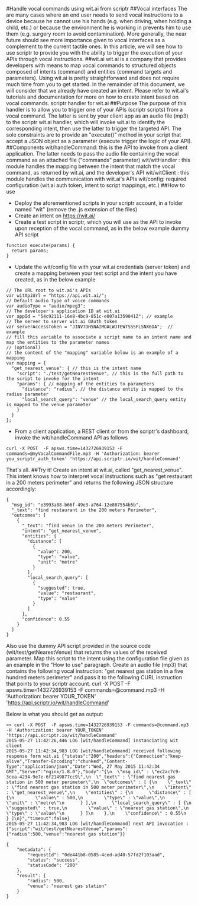 #Handle vocal commands using wit.ai from scriptr
##Vocal interfaces
The are many cases where an end user needs to send vocal instructions to a device because he cannot use his hands (e.g. when driving, when holding a child, etc.) or because the environment he is working in prevents him to use them (e.g. surgery room to avoid contamination). More generally, the near future should see more importance given to vocal interfaces as a complement to the current tactile ones.
In this article, we will see how to use scriptr to provide you with the ability to trigger the execution of your APIs through vocal instructions.
##wit.ai
wit.ai is a company that provides developers with means to map vocal commands to structured objects composed of intents (command) and entities (command targets and parameters). Using wit.ai is pretty straightforward and does not require much time from you to get started. In the remainder of this document, we will consider that we already have created an intent. Please refer to wit.ai's tutorials and documentation for more on how to create intent based on vocal commands.
scriptr handler for wit.ai
##Purpose
The purpose of this handler is to allow you to trigger one of your APIs (scriptr scripts) from a vocal command. The latter is sent by your client app as an audio file (mp3) to the scriptr wit.ai handler, which will invoke wit.ai to identify the corresponding intent, then use the latter to trigger the targeted API. The sole constraints are to provide an "execute()" method in your script that accept a JSON object as a parameter (execute trigger the logic of your API). 
##Components
wit/handleCommand: this is the API to invoke from a client application. The latter needs to pass the audio file containing the vocal command as an attached file ("commands" parameter)
wit/witHandler : this module handles the mapping between the intent that match the vocal command, as returned by wit.ai, and the developer's API
wit/witClient : this module handles the communication with wiit.ai's APIs
wit/config: required configuration (wit.ai auth token, intent to script mappings, etc.)
##How to use
- Deploy the aforementioned scripts in your scriptr account, in a folder named "wit" (remove the .js extension of the files)
- Create an intent on https://wit.ai/
- Create a test script in scriptr, which you will use as the API to invoke upon reception of the vocal command, as in the below example
dummy API script
```
function execute(params) {
  return params;
} 
```
- Update the wit/config file with your wit.ai credentials (server token) and create a mapping between your test script and the intent you have created, as in the below example
```
// The URL root to wit.ai's APIs
var witApiUrl = "https://api.wit.ai/";
// Default audio type of voice commands
var audioType = "audio/mpeg3";
// The developer's application ID at wit.ai
var appId = "54c92111-16e8-4bc9-851c-e007a1359041Z"; // example
// The server to server wit.ai OAuth token
var serverAccessToken = "JINV7DH5NAIMOALWJTEWTSSSFLSNX6DA";  // example
// fill this variable to associate a script name to an intent name and map the entities to the parameter names
// (optional)
// the content of the "mapping" variable below is an example of a mapping
var mapping = {
  "get_nearest_venue": { // this is the intent name
    "script": "./test/getNearestVenue", // this is the full path to the script to invoke for the intent
    "params": { // mapping of the entities to parameters
      "distance": "radius", // the distance entity is mapped to the radius parameter
      "local_search_query": "venue" // the local_search_query entity is mapped to the venue parameter
    }
  }
};
```
- From a client application, a REST client or from the scriptr's dashboard, invoke the wit/handleCommand API as follows
```
curl -X POST  -F apsws.time=1432726939153 -F commands=@myVocalCommandFile.mp3 -H 'Authorization: bearer you_scriptr_auth_token' 'https://api.scriptr.io/wit/handleCommand'
```
That's all.
##Try it!
Create an intent at wit.ai, called "get_nearest_venue". This intent knows how to interpret vocal instructions such as "get restaurant in a 200 meters perimeter" and returns the following JSON structure accordingly:
```
{
  "msg_id": "e3993a88-b66f-49e3-a764-12e807554b5b",
  "_text": "find restaurant in the 200 meters Perimeter",
  "outcomes": [
    {
      "_text": "find venue in the 200 meters Perimeter",
      "intent": "get_nearest_venue",
      "entities": {
        "distance": [
          {
            "value": 200,
            "type": "value",
            "unit": "metre"
          }
        ],
        "local_search_query": [
          {
            "suggested": true,
            "value": "restaurant",
            "type": "value"
          }
        ]
      },
      "confidence": 0.55
    }
  ]
}
```
Also use the dummy API script provided in the source code (wit/test/getNearestVenue) that returns the values of the received parameter. 
Map this script to the intent using the configuration file given as an example in the "How to use" paragraph.
Create an audio file (mp3) that contains the following vocal instruction: "get nearest gas station in a five hundred meters perimeter" and pass it to the following CURL instruction that points to your scriptr account.
curl -X POST  -F apsws.time=1432726939153 -F commands=@command.mp3 -H 'Authorization: bearer YOUR_TOKEN' 'https://api.scriptr.io/wit/handleCommand'

Below is what you should get as output:
```
>> curl -X POST  -F apsws.time=1432726939153 -F commands=@command.mp3 -H 'Authorization: bearer YOUR_TOKEN' 'https://api.scriptr.io/wit/handleCommand'
2015-05-27 11:42:26,446 LOG [wit/handleCommand] instanciating wit client
2015-05-27 11:42:34,983 LOG [wit/handleCommand] received following response form wit.ai {"status":"200","headers":{"Connection":"keep-alive","Transfer-Encoding":"chunked","Content-Type":"application/json","Date":"Wed, 27 May 2015 11:42:34 GMT","Server":"nginx/1.8.0"},"body":"{\n  \"msg_id\" : \"ec2ac7c9-3cea-4234-9e7e-6f2149877cc9\",\n  \"_text\" : \"find nearest gas station in 500 meter perimeter\",\n  \"outcomes\" : [ {\n    \"_text\" : \"find nearest gas station in 500 meter perimeter\",\n    \"intent\" : \"get_nearest_venue\",\n    \"entities\" : {\n      \"distance\" : [ {\n        \"value\" : 500,\n        \"type\" : \"value\",\n        \"unit\" : \"metre\"\n      } ],\n      \"local_search_query\" : [ {\n        \"suggested\" : true,\n        \"value\" : \"nearest gas station\",\n        \"type\" : \"value\"\n      } ]\n    },\n    \"confidence\" : 0.55\n  } ]\n}","timeout":false}
2015-05-27 11:42:34,983 LOG [wit/handleCommand] next API invocation : {"script":"wit/test/getNearestVenue","params":{"radius":500,"venue":"nearest gas station"}}
 
{
    "metadata": {
        "requestId": "0de441b8-0585-4ced-ad40-57fd2f103aad",
        "status": "success",
        "statusCode": "200"
    },
    "result": {
        "radius": 500,
        "venue": "nearest gas station"
    }
}
```

